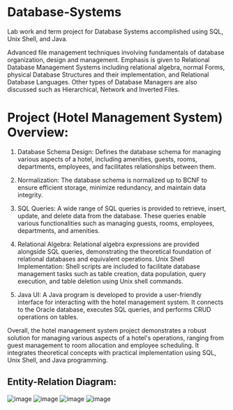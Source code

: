 # Database-Systems

Lab work and term project for Database Systems accomplished using SQL, Unix Shell, and Java.

Advanced file management techniques involving fundamentals of database organization, design and management. Emphasis is given to Relational Database Management Systems including relational algebra, normal Forms, physical Database Structures and their implementation, and Relational Database Languages. Other types of Database Managers are also discussed such as Hierarchical, Network and Inverted Files.

# Project (Hotel Management System) Overview:
1. Database Schema Design: Defines the database schema for managing various aspects of a hotel, including amenities, guests, rooms, departments, employees, and facilitates
relationships between them.

2. Normalization: The database schema is normalized up to BCNF to ensure efficient storage, minimize redundancy, and maintain data integrity.

3. SQL Queries: A wide range of SQL queries is provided to retrieve, insert, update, and delete data from the database. These queries enable various functionalities such as managing guests, rooms, employees, departments, and amenities.

4. Relational Algebra: Relational algebra expressions are provided alongside SQL queries, demonstrating the theoretical foundation of relational databases and equivalent operations. Unix Shell Implementation: Shell scripts are included to facilitate database management tasks such as table creation, data population, query execution, and table deletion using Unix shell commands.

5. Java UI: A Java program is developed to provide a user-friendly interface for interacting with the hotel management system. It connects to the Oracle database, executes SQL queries, and performs CRUD operations on tables.

Overall, the hotel management system project demonstrates a robust solution for managing various aspects of a hotel's operations, ranging from guest management to room allocation and employee scheduling. It integrates theoretical concepts with practical implementation using SQL, Unix Shell, and Java programming.

## Entity-Relation Diagram:
![image](https://github.com/HamzaIqbal22/Database-Systems/assets/81776951/262ea90d-a63c-4af3-b5b1-37b8727d547d)
![image](https://github.com/HamzaIqbal22/Database-Systems/assets/81776951/0b52afa0-5c4c-4270-8473-b3dee9098260)
![image](https://github.com/HamzaIqbal22/Database-Systems/assets/81776951/c1b43d28-9fc5-4e2b-a2d0-637eb70631b8)
![image](https://github.com/HamzaIqbal22/Database-Systems/assets/81776951/45233201-afbc-4409-b02f-605b7d48fd5b)


